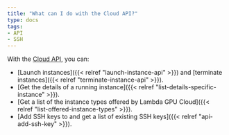 ```yaml
---
title: "What can I do with the Cloud API?"
type: docs
tags:
- API
- SSH
---
```


With the [Cloud API](https://cloud.lambdalabs.com/api/v1/docs), you can:

- [Launch instances]({{< relref "launch-instance-api" >}}) and [terminate instances]({{< relref "terminate-instance-api" >}}).
- [Get the details of a running instance]({{< relref "list-details-specific-instance" >}}).
- [Get a list of the instance types offered by Lambda GPU Cloud]({{< relref "list-offered-instance-types" >}}).
- [Add SSH keys to and get a list of existing SSH keys]({{< relref "api-add-ssh-key" >}}).
